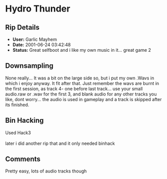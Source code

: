 # Hydro Thunder

## Rip Details

- **User:** Garlic Mayhem
- **Date:** 2001-06-24 03:42:48
- **Status:** Great selfboot and i like my own music in it... great game 2

## Downsampling

None really... It was a bit on the large side so, but i put my own .Wavs in which i enjoy anyway. It fit after that. Just remember the wavs are burnt in the first session, as track 4- one before last track... use your small audio.raw or .wav for the first 3, and blank audio for any other tracks you like, dont worry... the audio is used in gameplay and a track is skipped after its finished.

## Bin Hacking

Used Hack3<br /><br />later i did another rip that and it only needed binhack<yey>

## Comments

Pretty easy, lots of audio tracks though

